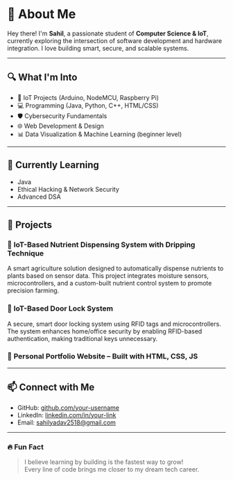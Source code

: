 # 👋 About Me

Hey there! I'm **Sahil**, a passionate student of **Computer Science & IoT**, currently exploring the intersection of software development and hardware integration. I love building smart, secure, and scalable systems.

---

## 🔍 What I'm Into

- 🔧 IoT Projects (Arduino, NodeMCU, Raspberry Pi)
- 💻 Programming (Java, Python, C++, HTML/CSS)
- 🛡️ Cybersecurity Fundamentals
- 🌐 Web Development & Design
- 📊 Data Visualization & Machine Learning (beginner level)

---

## 🧠 Currently Learning
- Java 
- Ethical Hacking & Network Security
- Advanced DSA

---

## 🚀 Projects

### 🌾 **IoT-Based Nutrient Dispensing System with Dripping Technique**
A smart agriculture solution designed to automatically dispense nutrients to plants based on sensor data. This project integrates moisture sensors, microcontrollers, and a custom-built nutrient control system to promote precision farming.

### 🔐 **IoT-Based Door Lock System**
A secure, smart door locking system using RFID tags and microcontrollers. The system enhances home/office security by enabling RFID-based authentication, making traditional keys unnecessary.

### 👋 **Personal Portfolio Website** – Built with HTML, CSS, JS

---

## 📫 Connect with Me

- GitHub: [github.com/your-username](https://github.com/Sahilrao18)
- LinkedIn: [linkedin.com/in/your-link](https://www.linkedin.com/in/sahil-rao-b34381372)
- Email: sahilyadav2518@gmail.com

---

### 🔥 Fun Fact
> I believe learning by building is the fastest way to grow!  
> Every line of code brings me closer to my dream tech career.
